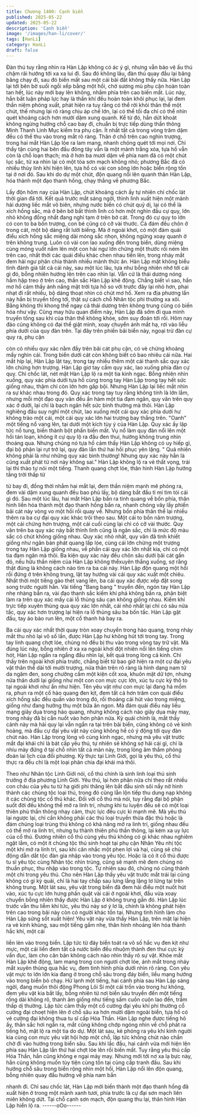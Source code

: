 ```yaml
---
title: Chương 1400: Cạnh biển
published: 2025-05-22
updated: 2025-05-22
description: 'Cạnh biển'
image: '/images/han-li/cover/'
tags: [HanLi]
category: HanLi
draft: false
---
```


Đàn thú tuy rằng nhìn ra Hàn Lập không có ác ý gì, nhưng vẫn
bảo vệ ấu thú chậm rãi hướng tới xa xa lui đi. Sau đó không lâu,
đàn thú quay đầu lại băng băng chạy đi, sau đó biến mất sau một
cái bãi đất không thấy nữa.
Hàn Lập lại tới bên bờ suối ngồi xếp bằng một hồi, chờ sương mù
phụ cận hoàn toàn tan hết, lúc này mới bay lên không, nhắm phía
trên cao biến mất.
Lúc này, hắn bất luận pháp lực hay là thần khí đều hoàn toàn khôi
phục lại, lại đem thần niệm phóng xuất, phát hiện ra tuy rằng có
thể rời khỏi thân thể một chút, thế nhưng lại rõ ràng chịu áp chế
lớn, lại có thể tối đa chỉ có thể nhìn quét khoảng cách hơn mười
dặm xung quanh.
Kể từ đó, hắn dứt khoát không ngừng hướng chỗ cao bay đi,
chuẩn bị trực tiếp dùng thần thông Minh Thanh Linh Mục kiểm tra
phụ cận.
Ít nhất tất cả trong vòng trăm dặm đều có thể thu vào trong mắt rõ
ràng.
Thân ở chỗ trên cao nghìn trượng, trong hai mắt Hàn Lập lóe ra
lam mang, nhanh chóng quét tới mọi nơi.
Chỉ thấy tận cùng hai bên đầu đông tây vẫn là một mảnh trắng
xóa, tựa hồ vẫn còn là chỗ loạn thạch; mà ở hơn ba mươi dặm về
phía nam đã có một chút lục sắc, từ xa nhìn lại có một tòa sơn
mạch không nhỏ; phương Bắc đã có nhiều thủy linh khí hiện lên,
tựa hồ có vài con sông lớn hoặc biển rộng tồn tại ở nơi đó.
Sau khi do dự một chút, độn quang nổi lên quanh thân Hàn Lập,
hóa thành một đạo thanh hồng, chạy thẳng về phương Bắc.

Lấy độn hôm nay của Hàn Lập, chút khoảng cách ấy tự nhiên chỉ
chốc lát thời gian đã tới.
Kết quả trước mắt sáng ngời, thình lình xuất hiện một mảnh hải
dương liếc mắt vô biên, nhưng nước biển có chút quỷ dị, lại có
thể là xích hồng sắc, mà ở bên bờ bất thình lình có hơn một nghìn
đầu cự quy, lớn nhỏ không đồng nhất đang nghỉ tạm ở trên bờ
cát. Trong đó cự quy to lớn có con to ba bốn trượng, con bé cũng
có cỡ vài thước. Cả đám đều chôn ở trong cát, một bộ dáng rất
lười biếng.
Mà ở ngoài khơi, có một đám quái điểu xích hồng sắc miệng dài
móng sắc nhọn, không ngừng xoay quanh ở trên không trung.
Luôn có vài con lao xuống đến trong biển, dùng miệng cùng móng
vuốt nắm lên một con hải ngư lớn chừng một thước rồi ném lên
trên cao, nhất thời các quái điểu khác chen nhau tiến lên, trong
nháy mắt đem hải ngư phân chia thành nhiều mảnh thức ăn.
Hàn Lập mặt không biểu tình đánh giá tất cả cái này, sau một lúc
lâu, tựa như bỗng nhiên nhớ tới cái gì đó, bỗng nhiên hướng lên
trên cao nhìn lại.
Vẫn cứ là thái dương nóng hầm hập treo ở trên cao, thần sắc
Hàn Lập khẽ động.
Chẳng biết vì sao, hắn mơ hồ cảm thấy ánh nắng mặt trời tựa hồ
so với trước đây lại nhỏ hơn, phai nhạt đi rất nhiều, bộ dáng thoạt
nhìn có chút mơ hồ.
Xem ra địa phương lần này hắn bị truyền tống tới, thật sự cách
chỗ Nhân tộc phi thường xa xôi. Bằng không thì khong thể ngay
cả thái dương trên không trung cũng có biến hóa như vậy.
Cũng may hữu quan điểm này, Hàn Lập đã sớm đi qua mình
truyền tống sau khi của thân thể không khỏe, sớm suy đoán tới
rồi. Hôm nay đảo cũng không có đại thể giật mình, xoay chuyển
ánh mắt hạ, rơi vào liễu phía dưới của quy đàn trên.
Tại đây trên phiến bãi biển này, ngoại trừ đàn cự quy ra, phụ cận

còn có nhiều quy xác nằm đầy trên bãi cát phụ cận, có vẻ chừng
khoảng mấy nghìn cái. Trong biển dưới cát còn không biết có bao
nhiêu cái nữa.
Hai mắt híp lại, Hàn Lập lật tay, trong tay nhiều thêm một cái
thanh sắc quy xác lớn chừng hơn trượng.
Hàn Lập giơ tay cầm quy xác, lao xuống phía đàn cự quy.
Chỉ chốc lát, nét mặt Hàn Lập lộ ra một tia kinh ngạc.
Bỗng nhiên nhìn xuống, quy xác phía dưới tựa hồ cùng trong tay
Hàn Lập trong tay hết sức giống nhau, thậm chí còn lớn hơn gấp
bội.
Nhưng Hàn Lập lại liếc mắt nhìn ra sự khác nhau trong đó.
Quy xác trong tay tuy rằng không tính là lớn lắm, nhưng mỗi một
đạo quy văn đều ẩn hàm một tia đạm ngân, quy văn trên quy xác
ở dưới, lại chỉ là bạch ngân hết sức bình thường mà thôi.
Hàn Lập nghiêng đầu suy nghĩ một chút, lao xuống một cái quy
xác phía dưới hư không trảo một cái, một cái quy xác lớn hai
trượng bay thẳng trên.
"Oanh" một tiếng nổ vang lên, tại dưới một kích tùy ý của Hàn
Lập. Quy xác ấy lập tức nổ tung, biến thành bột phấn biến mất.
Vụ nổ làm quy đàn nổi lên một hồi tán loạn, không ít cự quy lộ ra
đầu đen thui, hướng không trung nhìn thoáng qua.
Nhưng chúng nó tựa hồ cảm thấy Hàn Lập không có uy hiếp gì,
đại bộ phận lại rụt trở lại, quy đàn lần thứ hai hồi phục yên lặng.
" Quả nhiên không phải là như những quy xác bình thường!
Nhưng quy xác này hẳn là cũng xuất phát từ nơi này không sai."
Hàn Lập không lộ ra vẻ thất vọng, trái lại thì thào tự nói một tiếng.
Thanh quang chợt lóe, thân hình Hàn Lập hướng tầng trời thấp từ

từ bay đi, đồng thời nhắm hai mắt lại, đem thần niệm mạnh mẽ
phóng ra, đem vài dặm xung quanh đều bao phủ lấy, bộ dáng bắt
đầu tỉ mỉ tìm tòi cái gì đó.
Sau một lúc lâu, hai mắt Hàn Lập bắn ra tinh quang về bốn phía,
thân hình liền hóa thành một đạo thanh hồng bắn ra, nhanh chóng
vây lấy phiến bãi cát này vòng vo một hồi rồi quay về. Nhưng bốn
phía thân thể lại nhiều thêm ra ba cự đại quy xác khác trôi theo
sau.
Một cái to bốn năm trượng, một cái chừng hơn trượng, một cái
cuối cùng lại chỉ có cỡ vài thước.
Quy văn trên ba quy xác này bất thình lình cũng là ngân sắc, chỉ
là mức độ màu sắc có chút không giống nhau.
Quy xác nhỏ nhất, quy văn đã tinh khiết giống như ngân bàn phát
quang lấp lóe, cùng cái lớn chừng một trượng trong tay Hàn Lập
giống nhau, về phần cái quy xác lớn nhất kia, chỉ có một tia đạm
ngân mà thôi.
Ba kiện quy xác này đều chôn sâu dưới bãi cát gấn đó, nếu hữu
thần niệm của Hàn Lập không thểxuyên thẳng xuống, sợ rằng
thật đúng là không cách nào tìm ra ba cái này.
Hàn Lập độn quang một hồi rồi đứng ở trên không trung, lật tay
hướng vài cái quy xác xuất một chiêu.
Nhất thời một tiếng gào thét vang lên, ba cái quy xác được xếp
đặt song song trước người hắn.
Vài tiếng "Bang bang " truyền đến, ngón tay Hàn Lập nhẹ nhàng
bắn ra, vài đạo thanh sắc kiếm khí phá không bắn ra, phân biệt
làm ra trên quy xác mấy cái lỗ thủng sâu cạn không giống nhau.
Kiếm khí trực tiếp xuyên thủng qua quy xác lớn nhất, cái nhỏ nhất
lại chỉ có sâu nửa tấc, quy xác hơn trượng lại hiện ra lỗ thủng sâu
ba bốn tấc.
Hàn Lập gật đầu, tay áo bào run lên, một cổ thanh hà bay ra.

Ba cái quy xác nhất thời quay tròn xoay chuyển trong hào quang,
trong nháy mắt thu nhỏ lại vô số lần, được Hàn Lập hư không hút
tới trong tay.
Trong tay linh quang chợt lóe, chúng nó đều bị thu vào trong vòng
tay trữ vật.
Mà đúng lúc này, bỗng nhiên ở xa xa ngoài khơi đột nhiên nổi lên
tiếng chim hót, Hàn Lập ngẩn ra ngẩng đẩu nhìn lại, kết quả trong
lòng cả kinh.
Chỉ thấy trên ngoài khơi phía trước, chẳng biết từ bao giờ hiện ra
một cự đại yêu vật thân thể dài tới mười trượng, nửa thân trên rõ
ràng là hình dạng nam tử da ngăm đen, song chưởng cầm một
kiện cốt xoa, khuôn mặt dữ tợn, nhưng nửa thân dưới lại giống
như một con con mực cực lớn, xúc tu cực kỳ thô to tại ngoài khơi
như ẩn như hiện.
Tên yêu vật như con mực lại đang há mồm ra, phun ra một cổ
hào quang đen kịt, đem tất cả hơn trăm con quái điểu xích hồng
sắc đều quấn vào trong đó, rồi thoáng cái hút vào trong miệng,
giống như đang hưởng thụ một bữa ăn ngon.
Mà đám quái điểu này liều mạng giãy dụa trong hào quang,
nhưng không cách nào giãy dụa mảy may, trong nháy đã bị cắn
nuốt vào hơn phân nửa.
Kỳ quái chính là, mắt thấy cảnh này mà hải quy lại vẫn ngẩn ra tại
trên bãi biển, cũng không có vẻ kinh hoảng, mà đầu cự đại yêu
vật này cũng không hề có ý động tới quy đàn chút nào.
Hàn Lập trong lòng vô cùng kinh ngạc, nhưng mà yêu vật trước
mắt đại khái chỉ là bát cấp yêu thú, tự nhiên sẽ không sợ hãi cái
gì, chỉ là nhíu mày đứng ở tại chỗ nhìn tất cả màn này, trong lòng
âm thầm phỏng đoán lai lịch của đối phương.
Kỳ thực tại Linh Giới, gọi là yêu thú, cổ thú thực ra đều chỉ là một
loại phân chia đại khái mà thôi.

Theo như Nhân tộc Linh Giới nói, cổ thú chính là sinh linh loại thú
sinh trưởng ở địa phương Linh Giới.
Yêu thú, lại hơn phân nửa chỉ theo rất nhiều con cháu của yêu tu
từ hạ giới phi thăng lên bắt đầu sinh sôi nẩy nở hình thành các
chủng tộc loại thú, trong đó cũng lẫn lộn tiếp thu dung nạp không
ít các chủng tộc cổ thú khác.
Đối với cổ thú mà nói, tuy rằng đại bộ phận suốt đời đều không
thể mở ra linh trí, nhưng khi tu luyện đều sẽ có một loại thiên phú
thần thông nhạy cảm, thực lực đều cực kì mạnh mẽ. Mà yêu thú
lại ngược lại, chỉ cần không phải các thú loại truyền thừa đặc thù
hoặc là đám chủng loại trùng thú không có khả năng mở ra linh
trí, giống nhau đều có thể mở ra linh trí, nhưng tu thành thiên phú
thần thông, lại kém xa uy lực của cổ thú.
Đương nhiên cổ thú cùng yêu thú không có gì khác nhau nghiêm
ngặt lắm, có một ít chủng tộc thú sinh hoạt tại phụ cận Nhân Yêu
nhị tộc một khi mở ra linh trí, sau khi cân nhắc một phen lợi và
hại, cũng sẽ chủ động dẫn dắt tộc đàn gia nhập vào trong yêu tộc.
Hoặc là có ít cổ thú được tu sĩ yêu tộc cùng Nhân tộc nhìn trúng,
cũng sẽ mạnh mẽ đem chúng nó thuần phục, thu nhập vào trong
tộc. Tự nhiên sau đó, chúng nó cũng thành một chi trong yêu thú.
Cho nên Hàn Lập thấy yêu vật trước mắt trái lại cũng không có gì
kỳ quái, chỉ là hai tay chắp sau lưng lẳng lặng lơ lửng tại trên
không trung.
Một lát sau, yêu vật trong biển đã đem hải điểu một nuốt hút vào,
xúc tu cực lớn hưng phấn quật vài cái ở ngoài khơi, đầu vừa xoay
chuyển bỗng nhiên thấy được Hàn Lập ở không trung gần đó.
Hàn Lập lúc trước vẫn thu liễm khí tức, yêu thú này sơ ý lơ là,
chính là không phát hiện trên cao trong bãi này còn có người
khác tồn tại.
Nhưng tình hình làm cho Hàn Lập sửng sốt xuất hiện! Yêu vật
này vừa thấy Hàn Lập, trên mặt lại hiện ra vẻ kinh khủng, sau một
tiếng gầm nhẹ, thân hình nhoáng lên hóa thành hắc khí, một cái

liền lẻn vào trong biển.
Lập tức từ đáy biển toát ra vô số hắc vụ đen kịt như mực, một cái
liền đem tất cả nước biển đều nhuộm thành đen thui cực kỳ vẩn
đục, làm cho căn bản không cách nào nhìn thấy rõ sự vật.
Khóe mắt Hàn Lập khẽ động, lam mang trong con ngươi chợt lóe,
ánh mắt trong nháy mắt xuyên thủng qua hắc vụ, đem tình hình
phía dưới nhìn rõ ràng.
Con yêu vật mực to lớn lớn kia đang ở trong chỗ sâu trong đáy
biển, liều mạng hướng vào trong biển bỏ chạy.
Hừ lạnh một tiếng, hai cánh phía sau Hàn Lập sáng ngời, đang
muốn thôi động Phong Lôi Sí một cái trốn vào trong hư không,
đem yêu vật kia bắt lấy, bỗng nhiên từ nơi biển sâu truyền đến
một tiếng rống dài không rõ, thanh âm giống như tiếng sấm cuồn
cuộn lao đến, trầm thấp dị thường.
Lập tức cảm thấy một cổ cường đại yêu khí phi thường cổ cường
đại choẹt hiện lên ở chỗ sâu xa hơn mười dặm ngoài biển, tựa hồ
có vẻ cường đại không thua tu sĩ cấp Hóa Thần.
Hàn Lập nghe được tiếng hô ấy, thần sắc hơi ngẩn ra, mắt cũng
không chớp ngóng nhìn về chỗ phát ra tiếng hô, mặt lộ ra một tia
do dự.
Một lát sau, kẻ phóng ra yêu khí kinh người kia cùng con mực yêu
vật hội hợp một chỗ, lập tức không chút nào chần chờ đi vào
hướng trong biển sâu.
Sau khi lắc đầu, hai cánh vừa mới hiện lên phía sau Hàn Lập lần
thứ hai chợt lóe lên rồi biến mất.
Tuy rằng yêu thú cấp Hóa Thần, hắn cũng không e ngại mảy may.
Nhưng mới tới nơ xa lạ bực này, hắn cũng không muốn tùy tiện
cùng tồn tại cùng cấp tranh đấu.
Sau khi hướng chỗ sâu trong biển rộng nhìn một hồi, Hàn Lập nổi
lên độn quang, bỗng nhiên quay đầu hướng về phía nam bắn

nhanh đi.
Chỉ sau chốc lát, Hàn Lập mới biến thành một đạo thanh hồng đã
xuất hiện ở trong một mảnh xanh tươi, phía trước là cự đại sơn
mạch liên miên không dứt.
Tại chỗ cạnh sơn mạch, độn quang thu lại, thân hình Hàn Lập
hiển lộ ra.
------oOo------
